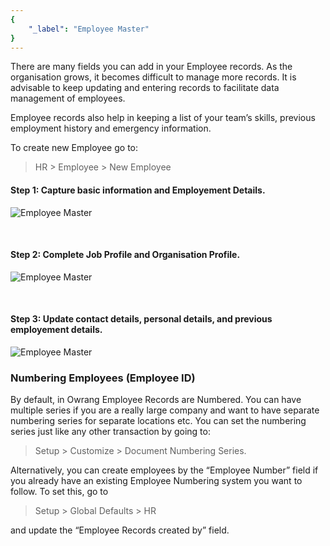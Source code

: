 ```yaml
---
{
	"_label": "Employee Master"
}
---
```

There are many fields you can add in your Employee records. As the organisation grows, it becomes difficult to manage more records. It is advisable to keep updating and entering records to facilitate data management of employees.

Employee records also help in keeping a list of your team’s skills, previous employment history and  emergency information.

To create new Employee go to:

> HR > Employee > New Employee 

#### Step 1: Capture basic information and Employement Details.


![Employee Master](img/employee-master-1.png)

<br>


#### Step 2: Complete Job Profile and Organisation Profile.


![Employee Master](img/employee-master-2.png)



<br>


#### Step 3: Update contact details, personal details, and previous employement details.



![Employee Master](img/employee-master-3.png)



### Numbering Employees (Employee ID)

By default, in Owrang Employee Records are Numbered. You can have multiple series if you are a really large company and want to have separate numbering series for separate locations etc. You can set the numbering series just like any other transaction by going to:

> Setup > Customize  > Document Numbering Series.

Alternatively, you can create employees by the “Employee Number” field if you already have an existing Employee Numbering system you want to follow. To set this, go to

> Setup > Global Defaults > HR

and update the “Employee Records created by” field.